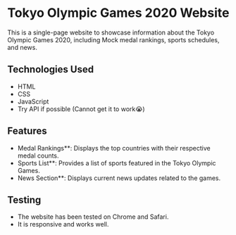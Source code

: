 # Tokyo Olympic Games 2020 Website

This is a single-page website to showcase information about the Tokyo Olympic Games 2020, including Mock medal rankings, sports schedules, and news.

## Technologies Used

- HTML
- CSS
- JavaScript
- Try API if possible (Cannot get it to work😭)
## Features

- Medal Rankings**: Displays the top countries with their respective medal counts.
- Sports List**: Provides a list of sports featured in the Tokyo Olympic Games.
- News Section**: Displays current news updates related to the games.


## Testing

- The website has been tested on Chrome and Safari.
- It is responsive and works well.
